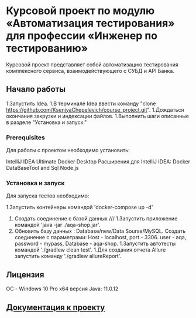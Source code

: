 

# Курсовой проект по модулю «Автоматизация тестирования» для профессии «Инженер по тестированию»

Курсовой проект представляет собой автоматизацию тестирования комплексного сервиса, взаимодействующего с СУБД и API Банка.

## Начало работы

1.Запустить Idea.
1.В терминале Idea ввести команду "clone https://github.com/KseniyaChepelevich/course_project.git".
1.Дождаться окончания закрузки и индексации файлов.
1.Выполнить шаги описанные в разделе "Установка и запуск."

### Prerequisites

Для работы с проектом необходимо установить:

IntelliJ IDEA Ultimate
Docker Desktop
Расширения для IntelliJ IDEA:
Docker
DataBaseTool and Sql
Node.js

### Установка и запуск

Для запуска тестов необходимо:

1.Запустить контейнеры командой 'docker-compose up -d'
1. Создать соединение с базой данных ///
1.Запустить приложение командой 'java -jar ./aqa-shop.jar'.
1. Обновить базу данных : Database/new/Data Sourse/MySQL. Создать соединение с  параметрами: Host - localhost, port - 3306. user - aqa, password - mypass, Database - aqa-shop.
1.Запустить автотесты командой './gradlew clean test'. 
1.Для создания отчета Allure запустить команду './gradlew allureReport'.

## Лицензия

ОС - Windows 10 Pro x64
версия Java: 11.0.12

## [Документация к проекту](https://github.com/KseniyaChepelevich/course_project/tree/master/docs)
